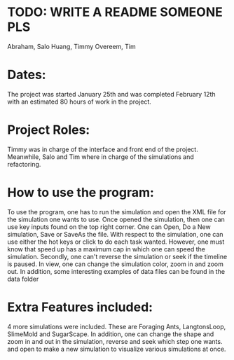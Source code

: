 TODO: WRITE A README SOMEONE PLS
=======
Abraham, Salo
Huang, Timmy
Overeem, Tim

Dates:
======
The project was started January 25th and was completed February 12th with an 
estimated 80 hours of work in the project.

Project Roles:
===
Timmy was in charge of the interface and front end of the project. Meanwhile,
Salo and Tim where in charge of the simulations and refactoring.


How to use the program:
===
To use the program, one has to run the simulation and open the XML file for the
simulation one wants to use. Once opened the simulation, then one can use key 
inputs found on the top right corner. One can Open, Do a New simulation, 
Save or SaveAs the file. With respect to the simulation, one can use either the 
hot keys or click to do each task wanted. However, one must know that speed up 
has a maximum cap in which one can speed the simulation. Secondly, one can't 
reverse the simulation or seek if the timeline is paused. In view, one can 
change the simulation color, zoom in and zoom out. In addition, some interesting
examples of data files can be found in the data folder

Extra Features included:
==
4 more simulations were included. These are Foraging Ants, LangtonsLoop,
SlimeMold and SugarScape. In addition, one can change the shape and zoom in and 
out in the simulation, reverse and seek which step one wants. and open to make 
a new simulation to visualize various simulations at once. 
